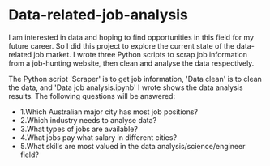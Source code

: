# Data-related-job-analysis
I am interested in data and hoping to find opportunities in this field for my future career. So I did this project to explore the current state of the data-related job market. I wrote three Python scripts to scrap job information from a job-hunting website, then clean and analyse the data respectively. 

The Python script 'Scraper' is to get job information, 'Data clean' is to clean the data, and 'Data job analysis.ipynb' I wrote shows the data analysis results. The following questions will be answered:
* 1.Which Australian major city has most job positions?
* 2.Which industry needs to analyse data?
* 3.What types of jobs are available? 
* 4.What jobs pay what salary in different cities?
* 5.What skills are most valued in the data analysis/science/engineer field?
